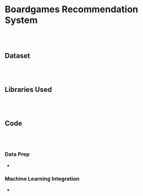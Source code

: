 # Boardgames Recommendation System   

<br><br/>





## Dataset

<br><br/>



## Libraries Used 

<br><br/>


## Code

<br><br/>
### Data Prep 
* 

### Machine Learning Integration 
* 

